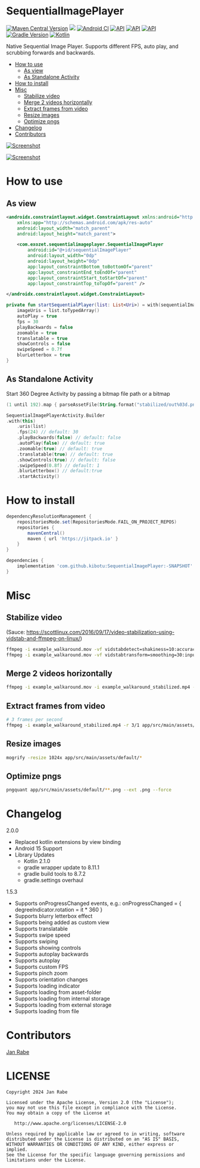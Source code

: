 # SequentialImagePlayer  

[![Maven Central Version](https://img.shields.io/maven-central/v/net.kibotu/SequentialImagePlayer)](https://central.sonatype.com/artifact/net.kibotu/SequentialImagePlayer) [![](https://jitpack.io/v/kibotu/SequentialImagePlayer.svg)](https://jitpack.io/#kibotu/SequentialImagePlayer) [![Android CI](https://github.com/kibotu/SequentialImagePlayer/actions/workflows/android.yml/badge.svg)](https://github.com/kibotu/SequentialImagePlayer/actions/workflows/android.yml) [![API](https://img.shields.io/badge/Min%20API-21%2B-brightgreen.svg?style=flat)](https://android-arsenal.com/api?level=21) [![API](https://img.shields.io/badge/Target%20API-35%2B-brightgreen.svg?style=flat)](https://android-arsenal.com/api?level=35) [![API](https://img.shields.io/badge/Java-17-brightgreen.svg?style=flat)](https://www.oracle.com/java/technologies/javase/17all-relnotes.html) [![Gradle Version](https://img.shields.io/badge/gradle-8.11.1-green.svg)](https://docs.gradle.org/current/release-notes) [![Kotlin](https://img.shields.io/badge/kotlin-2.1.0-green.svg)](https://kotlinlang.org/)

Native Sequential Image Player. Supports different FPS, auto play, and scrubbing forwards and backwards.

<!-- TOC -->
* [How to use](#how-to-use)
  * [As view](#as-view)
  * [As Standalone Activity](#as-standalone-activity)
* [How to install](#how-to-install)
* [Misc](#misc)
  * [Stabilize video](#stabilize-video)
  * [Merge 2 videos horizontally](#merge-2-videos-horizontally)
  * [Extract frames from video](#extract-frames-from-video)
  * [Resize images](#resize-images-)
  * [Optimize pngs](#optimize-pngs)
* [Changelog](#changelog)
* [Contributors](#contributors)
<!-- TOC -->

[![Screenshot](docs/demo.gif)](docs/demo.gif)

[![Screenshot](docs/screenshot.png)](docs/screenshot.png)

# How to use

## As view
```xml
<androidx.constraintlayout.widget.ConstraintLayout xmlns:android="http://schemas.android.com/apk/res/android"
    xmlns:app="http://schemas.android.com/apk/res-auto"
    android:layout_width="match_parent"
    android:layout_height="match_parent">

    <com.exozet.sequentialimageplayer.SequentialImagePlayer
        android:id="@+id/sequentialImagePlayer"
        android:layout_width="0dp"
        android:layout_height="0dp"
        app:layout_constraintBottom_toBottomOf="parent"
        app:layout_constraintEnd_toEndOf="parent"
        app:layout_constraintStart_toStartOf="parent"
        app:layout_constraintTop_toTopOf="parent" />

</androidx.constraintlayout.widget.ConstraintLayout>
```

```kotlin
private fun startSequentialPlayer(list: List<Uri>) = with(sequentialImagePlayer) {
    imageUris = list.toTypedArray()
    autoPlay = true
    fps = 30
    playBackwards = false
    zoomable = true
    translatable = true
    showControls = false
    swipeSpeed = 0.7f
    blurLetterbox = true
}
```

## As Standalone Activity

Start 360 Degree Activity by passing a bitmap file path or a bitmap

```kotlin
(1 until 192).map { parseAssetFile(String.format("stabilized/out%03d.png", it)) }.toTypedArray()

SequentialImagePlayerActivity.Builder
.with(this)
    .uris(list)
    .fps(24) // default: 30
    .playBackwards(false) // default: false
    .autoPlay(false) // default: true
    .zoomable(true) // default: true
    .translatable(true) // default: true
    .showControls(true) // default: false
    .swipeSpeed(0.8f) // default: 1 
    .blurLetterbox() // default:true 
    .startActivity() 
```

# How to install

```groovy
dependencyResolutionManagement {
    repositoriesMode.set(RepositoriesMode.FAIL_ON_PROJECT_REPOS)
    repositories {
        mavenCentral()
        maven { url 'https://jitpack.io' }
    }
}

dependencies {
    implementation 'com.github.kibotu:SequentialImagePlayer:-SNAPSHOT'
}
```

# Misc

## Stabilize video

(Sauce: https://scottlinux.com/2016/09/17/video-stabilization-using-vidstab-and-ffmpeg-on-linux/)

```sh
ffmpeg -i example_walkaround.mov -vf vidstabdetect=shakiness=10:accuracy=15 -f null -
ffmpeg -i example_walkaround.mov -vf vidstabtransform=smoothing=30:input="transforms.trf" example_walkaround_stabilized.mp4
```

## Merge 2 videos horizontally

```sh
ffmpeg -i example_walkaround.mov -i example_walkaround_stabilized.mp4 -filter_complex "[0:v:0]pad=iw*2:ih[bg]; [bg][1:v:0]overlay=w" merged.mp4
```

## Extract frames from video

```sh
# 3 frames per second
ffmpeg -i example_walkaround_stabilized.mp4 -r 3/1 app/src/main/assets/out%03d.png
```

## Resize images 

```sh
mogrify -resize 1024x app/src/main/assets/default/*
```

## Optimize pngs

```sh
pngquant app/src/main/assets/default/**.png --ext .png --force
```

# Changelog

2.0.0
* Replaced kotlin extensions by view binding
* Android 15 Support
* Library Updates
  * Kotlin 2.1.0 
  * gradle wrapper update to 8.11.1
  * gradle build tools to 8.7.2  
  * gradle.settings overhaul
  
1.5.3
* Supports onProgressChanged events, e.g.: onProgressChanged = { degreeIndicator.rotation = it * 360 }
* Supports blurry letterbox effect
* Supports being added as custom view
* Supports translatable
* Supports swipe speed
* Supports swiping  
* Supports showing controls
* Supports autoplay backwards
* Supports autoplay
* Supports custom FPS 
* Supports pinch zoom
* Supports orientation changes
* Supports loading indicator
* Supports loading from asset-folder
* Supports loading from internal storage
* Supports loading from external storage
* Supports loading from file 

# Contributors

[Jan Rabe](jan.rabe@kibotu.net)

# LICENSE

```text
Copyright 2024 Jan Rabe

Licensed under the Apache License, Version 2.0 (the "License");
you may not use this file except in compliance with the License.
You may obtain a copy of the License at

   http://www.apache.org/licenses/LICENSE-2.0

Unless required by applicable law or agreed to in writing, software
distributed under the License is distributed on an "AS IS" BASIS,
WITHOUT WARRANTIES OR CONDITIONS OF ANY KIND, either express or implied.
See the License for the specific language governing permissions and
limitations under the License.
```
